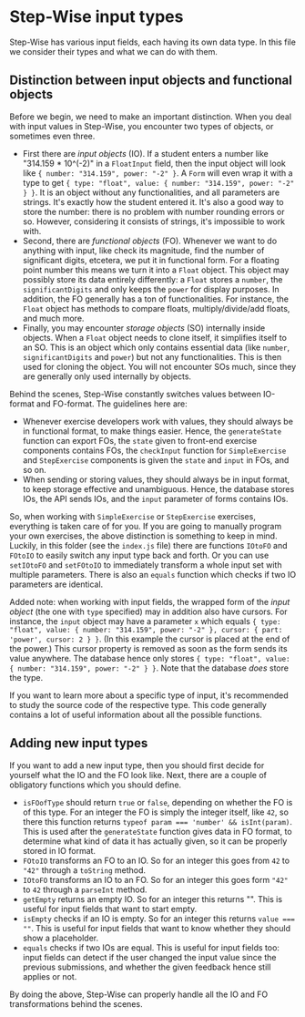 # Step-Wise input types

Step-Wise has various input fields, each having its own data type. In this file we consider their types and what we can do with them.


## Distinction between input objects and functional objects

Before we begin, we need to make an important distinction. When you deal with input values in Step-Wise, you encounter two types of objects, or sometimes even three.

- First there are *input objects* (IO). If a student enters a number like "314.159 * 10^(-2)" in a `FloatInput` field, then the input object will look like `{ number: "314.159", power: "-2" }`. A `Form` will even wrap it with a type to get `{ type: "float", value: { number: "314.159", power: "-2" } }`. It is an object without any functionalities, and all parameters are strings. It's exactly how the student entered it. It's also a good way to store the number: there is no problem with number rounding errors or so. However, considering it consists of strings, it's impossible to work with.
- Second, there are *functional objects* (FO). Whenever we want to do anything with input, like check its magnitude, find the number of significant digits, etcetera, we put it in functional form. For a floating point number this means we turn it into a `Float` object. This object may possibly store its data entirely differently: a `Float` stores a `number`, the `significantDigits` and only keeps the `power` for display purposes. In addition, the FO generally has a ton of functionalities. For instance, the `Float` object has methods to compare floats, multiply/divide/add floats, and much more.
- Finally, you may encounter *storage objects* (SO) internally inside objects. When a `Float` object needs to clone itself, it simplifies itself to an SO. This is an object which only contains essential data (like `number`, `significantDigits` and `power`) but not any functionalities. This is then used for cloning the object. You will not encounter SOs much, since they are generally only used internally by objects.

Behind the scenes, Step-Wise constantly switches values between IO-format and FO-format. The guidelines here are:

- Whenever exercise developers work with values, they should always be in functional format, to make things easier. Hence, the `generateState` function can export FOs, the `state` given to front-end exercise components contains FOs, the `checkInput` function for `SimpleExercise` and `StepExercise` components is given the `state` and `input` in FOs, and so on. 
- When sending or storing values, they should always be in input format, to keep storage effective and unambiguous. Hence, the database stores IOs, the API sends IOs, and the `input` parameter of forms contains IOs.

So, when working with `SimpleExercise` or `StepExercise` exercises, everything is taken care of for you. If you are going to manually program your own exercises, the above distinction is something to keep in mind. Luckily, in this folder (see the `index.js` file) there are functions `IOtoFO` and `FOtoIO` to easily switch any input type back and forth. Or you can use `setIOtoFO` and `setFOtoIO` to immediately transform a whole input set with multiple parameters. There is also an `equals` function which checks if two IO parameters are identical.

Added note: when working with input fields, the wrapped form of the *input object* (the one with `type` specified) may in addition also have cursors. For instance, the `input` object may have a parameter `x` which equals `{ type: "float", value: { number: "314.159", power: "-2" }, cursor: { part: 'power', cursor: 2 } }`. (In this example the cursor is placed at the end of the power.) This cursor property is removed as soon as the form sends its value anywhere. The database hence only stores `{ type: "float", value: { number: "314.159", power: "-2" } }`. Note that the database *does* store the type.

If you want to learn more about a specific type of input, it's recommended to study the source code of the respective type. This code generally contains a lot of useful information about all the possible functions.


## Adding new input types

If you want to add a new input type, then you should first decide for yourself what the IO and the FO look like. Next, there are a couple of obligatory functions which you should define.

- `isFOofType` should return `true` or `false`, depending on whether the FO is of this type. For an integer the FO is simply the integer itself, like `42`, so there this function returns `typeof param === 'number' && isInt(param)`. This is used after the `generateState` function gives data in FO format, to determine what kind of data it has actually given, so it can be properly stored in IO format.
- `FOtoIO` transforms an FO to an IO. So for an integer this goes from `42` to `"42"` through a `toString` method.
- `IOtoFO` transforms an IO to an FO. So for an integer this goes form `"42"` to `42` through a `parseInt` method.
- `getEmpty` returns an empty IO. So for an integer this returns "". This is useful for input fields that want to start empty.
- `isEmpty` checks if an IO is empty. So for an integer this returns `value === ""`. This is useful for input fields that want to know whether they should show a placeholder.
- `equals` checks if two IOs are equal. This is useful for input fields too: input fields can detect if the user changed the input value since the previous submissions, and whether the given feedback hence still applies or not.

By doing the above, Step-Wise can properly handle all the IO and FO transformations behind the scenes.
